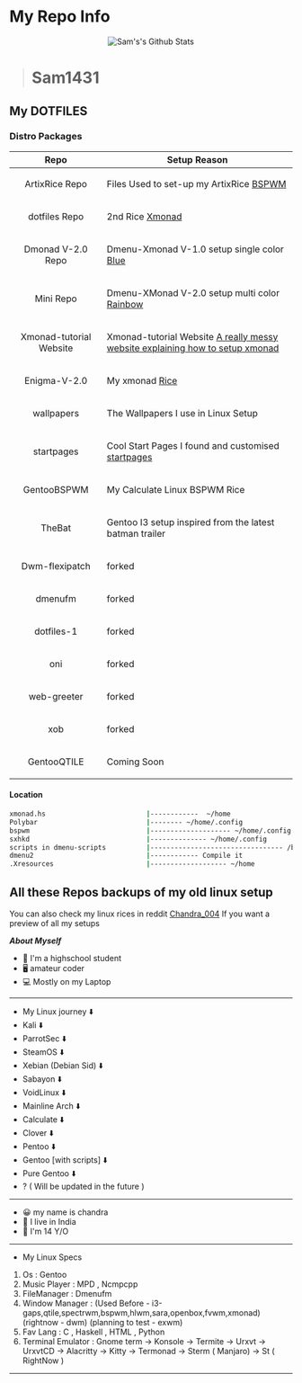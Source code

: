 # My Repo Info

<p align="center">
  <img alt="Sam's's Github Stats" src="https://github-readme-stats.vercel.app/api?username=Sam1431&show_icons=true&include_all_commits=true&hide_border=true" 
/>
<!--  <img alt="profile pic" width="195px" src="https://avatars2.githubusercontent.com/u/26059688?s=460&u=d41b000a62eab50d000c3da604d151cec27bd850&v=4" />  -->
<!--  <img src="https://github-readme-stats.anuraghazra1.vercel.app/api/top-langs/?username=Sam1431&hide=ruby,perl&hide_border=true" />  -->
</p>

> # Sam1431

## My DOTFILES

### Distro Packages
|Repo|Setup Reason|
|:---:|:---:|
|ArtixRice Repo                                      | <p align=left>Files Used to set-up my ArtixRice  [BSPWM](https://github.com/Sam1431/ArtixRice)|                                            
|dotfiles Repo                                       | <p align=left>2nd Rice [Xmonad](https://github.com/Sam1431/dotfiles)|
|Dmonad V-2.0 Repo                                   | <p align=left>Dmenu-Xmonad V-1.0 setup single color [Blue](https://github.com/Sam1431/DMonad)|                                             
|Mini Repo                                           | <p align=left>Dmenu-XMonad V-2.0 setup multi color [Rainbow](https://github.com/Sam1431/Mini)|                                             
|Xmonad-tutorial Website                             | <p align=left>Xmonad-tutorial Website [A really messy website explaining how to setup xmonad](https://sam1431.github.io/xmonad-tutorial/)|
|Enigma-V-2.0                                        | <p align=left>My xmonad [Rice](https://github.com/Sam1431/Enigma-V-2.0)|
|wallpapers                                          | <p align=left>The Wallpapers I use in Linux Setup|
|startpages                                          | <p align=left>Cool Start Pages I found and customised [startpages](https://github.com/Sam1431/startpages)|
|GentooBSPWM                                         | <p align=left>My Calculate Linux BSPWM Rice|
|TheBat                                              | <p align=left>Gentoo I3 setup inspired from the latest batman trailer|
|Dwm-flexipatch                                      | <p align=left>forked                                                 |
|dmenufm                                             | <p align=left>forked                                                 |
|dotfiles-1                                          | <p align=left>forked                                                 |
|oni                                                 | <p align=left>forked                                                 |
|web-greeter                                         | <p align=left>forked                                                 |
|xob                                                 | <p align=left>forked                                                 |
|GentooQTILE                                         | <p align=left>Coming Soon                                            |

#### Location
```sh
xmonad.hs                         |------------  ~/home
Polybar                           |-------- ~/home/.config
bspwm                             |-------------------- ~/home/.config
sxhkd                             |-------------- ~/home/.config
scripts in dmenu-scripts          |--------------------------------- /bin
dmenu2                            |------------ Compile it 
.Xresources                       |------------------- ~/home

```

## All these Repos backups of my old linux setup
You can also check my linux rices in reddit [ Chandra_004](https://www.reddit.com/user/chandra_004)
If you want a preview of all my setups


***About Myself*** 
- 🏫 I'm a highschool student 
- 🖥️ amateur coder
- 💻 Mostly on my Laptop

****

- My Linux journey ⬇️
- Kali ⬇️
- ParrotSec ⬇️ 
- SteamOS ⬇️
- Xebian (Debian Sid) ⬇️
- Sabayon ⬇️
- VoidLinux ⬇️
- Mainline Arch ⬇️
- Calculate ⬇️
- Clover ⬇️
- Pentoo ⬇️
- Gentoo [with scripts] ⬇️
- Pure Gentoo ⬇️
- ? ( Will be updated in the future ) 

****

- 😀 my name is chandra
- 💖 I live in India
- 👦 I'm 14 Y/O

****

- My Linux Specs

1. Os : Gentoo
2. Music Player : MPD , Ncmpcpp
3. FileManager :  Dmenufm
4. Window Manager : (Used Before - i3-gaps,qtile,spectrwm,bspwm,hlwm,sara,openbox,fvwm,xmonad) (rightnow - dwm) (planning to test - exwm)
5. Fav Lang : C , Haskell , HTML , Python
6. Terminal Emulator : Gnome term -> Konsole -> Termite -> Urxvt -> UrxvtCD -> Alacritty -> Kitty -> Termonad -> Sterm ( Manjaro) -> St ( RightNow ) 

****
